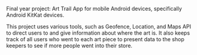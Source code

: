 Final year project: Art Trail App for mobile Android devices, specifically Android KitKat devices.

This project uses various tools, such as Geofence, Location, and Maps API to direct users to and give information
about where the art is. 
It also keeps track of all users who went to each art piece to present data to the shop keepers to see if more people
went into their store.
